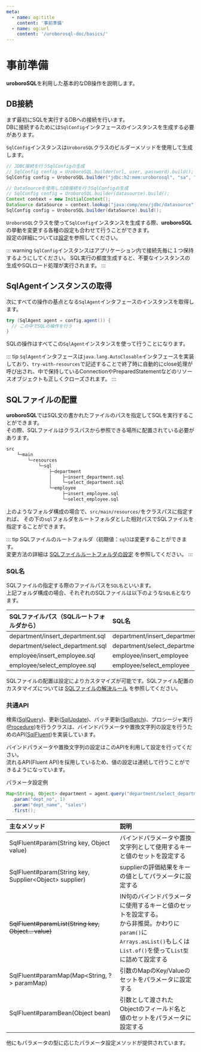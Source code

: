 ```yaml
---
meta:
  - name: og:title
    content: '事前準備'
  - name: og:url
    content: '/uroborosql-doc/basics/'
---
```

# 事前準備

**uroboroSQL**を利用した基本的なDB操作を説明します。

## DB接続

まず最初にSQLを実行するDBへの接続を行います。  
DBに接続するためには`SqlConfig`インタフェースのインスタンスを生成する必要があります。

`SqlConfig`インスタンスは`UroboroSQL`クラスのビルダーメソッドを使用して生成します。

```java
// JDBC接続を行うSqlConfigの生成
// SqlConfig config = UroboroSQL.builder(url, user, password).build();
SqlConfig config = UroboroSQL.builder("jdbc:h2:mem:uroborosql", "sa", "").build();

// DataSourceを使用したDB接続を行うSqlConfigの生成
// SqlConfig config = UroboroSQL.builder(datasource).build();
Context context = new InitialContext();
DataSource dataSource = context.lookup("java:comp/env/jdbc/datasource");
SqlConfig config = UroboroSQL.builder(dataSource).build();

```

`UroboroSQL`クラスを使って`SqlConfig`インスタンスを生成する際、**uroboroSQL**の挙動を変更する各種の設定も合わせて行うことができます。  
設定の詳細については[設定](../configuration)を参照してください。

::: warning
`SqlConfig`インスタンスはアプリケーション内で接続先毎に１つ保持するようにしてください。
SQL実行の都度生成すると、不要なインスタンスの生成やSQLロード処理が実行されます。
:::

## SqlAgentインスタンスの取得

次にすべての操作の基点となる`SqlAgent`インタフェースのインスタンスを取得します。

```java
try (SqlAgent agent = config.agent()) {
  // この中でSQLの操作を行う
}
```

SQLの操作はすべてこの`SqlAgent`インスタンスを使って行うことになります。

::: tip
`SqlAgent`インタフェースは`java.lang.AutoClosable`インタフェースを実装しており、`try-with-resources`で記述することで終了時に自動的にclose処理が呼び出され、中で保持しているConnectionやPreparedStatementなどのリソースオブジェクトも正しくクローズされます。
:::

## SQLファイルの配置

**uroboroSQL**ではSQL文の書かれたファイルのパスを指定してSQLを実行することができます。  
その際、SQLファイルはクラスパスから参照できる場所に配置されている必要があります。  

```md
src
    └─main
        └─resources
            └─sql
                ├─department
                │    ├─insert_department.sql
                │    └─select_department.sql
                └─employee
                     ├─insert_employee.sql
                     └─select_employee.sql
```

上のようなフォルダ構成の場合で、`src/main/resources/`をクラスパスに指定すれば、
その下の`sql`フォルダをルートフォルダとした相対パスでSQLファイルを指定することができます。

::: tip
SQLファイルのルートフォルダ（初期値：`sql`)は変更することができます。  
変更方法の詳細は [SQLファイルルートフォルダの設定](../configuration/sql-manager.md#sqlファイルルートフォルダの設定) を参照してください。
:::

### SQL名

SQLファイルの指定する際のファイルパスを`SQL名`といいます。  
上記フォルダ構成の場合、それぞれのSQLファイルは以下のような`SQL名`となります。

|SQLファイルパス（SQLルートフォルダから）|SQL名|
|:---|:---|
|department/insert_department.sql|department/insert_department|
|department/select_department.sql|department/select_department|
|employee/insert_employee.sql|employee/insert_employee|
|employee/select_employee.sql|employee/select_employee|

SQLファイルの配置は設定によりカスタマイズが可能です。SQLファイル配置のカスタマイズについては [SQLファイルの解決ルール](../advanced/#sqlファイルの解決ルール) を参照してください。

### 共通API

検索([SqlQuery](https://github.com/future-architect/uroborosql/blob/master/src/main/java/jp/co/future/uroborosql/fluent/SqlQuery.java))、更新([SqlUpdate](https://github.com/future-architect/uroborosql/blob/master/src/main/java/jp/co/future/uroborosql/fluent/SqlUpdate.java))、バッチ更新([SqlBatch](https://github.com/future-architect/uroborosql/blob/master/src/main/java/jp/co/future/uroborosql/fluent/SqlBatch.java))、プロシージャ実行([Procedure](https://github.com/future-architect/uroborosql/blob/master/src/main/java/jp/co/future/uroborosql/fluent/Procedure.java))を行うクラスは、バインドパラメータや置換文字列の設定を行うためのAPI([SqlFluent](https://github.com/future-architect/uroborosql/blob/master/src/main/java/jp/co/future/uroborosql/fluent/SqlFluent.java))を実装しています。

バインドパラメータや置換文字列の設定はこのAPIを利用して設定を行ってください。  
流れるAPI(Fluent API)を採用しているため、値の設定は連続して行うことができるようになっています。

パラメータ設定例

```java
Map<String, Object> department = agent.query("department/select_department")
  .param("dept_no", 1)
  .param("dept_name", "sales")
  .first();
```

|主なメソッド|説明|
|:---|:---|
|SqlFluent#param(String key, Object value)|バインドパラメータや置換文字列として使用するキーと値のセットを設定する|
|SqlFluent#param(String key, Supplier<Object&gt; supplier)|supplierの評価結果をキーの値としてパラメータに設定する <Badge text="0.10.1+"/>|
|~~SqlFluent#paramList(String key, Object... value)~~|IN句のバインドパラメータに使用するキーと値のセットを設定する。<br><Badge text="0.14.0+" /> から非推奨。かわりに`param()`に`Arrays.asList()`もしくは`List.of()`を使って`List型`に詰めて設定する|
|SqlFluent#paramMap(Map<String, ?&gt; paramMap)|引数のMapのKey/Valueのセットをパラメータに設定する|
|SqlFluent#paramBean(Object bean)|引数として渡されたObjectのフィールド名と値のセットをパラメータに設定する|

他にもパラメータの型に応じたパラメータ設定メソッドが提供されています。
